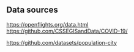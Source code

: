 


## Data sources

https://openflights.org/data.html
https://github.com/CSSEGISandData/COVID-19/


https://github.com/datasets/population-city
